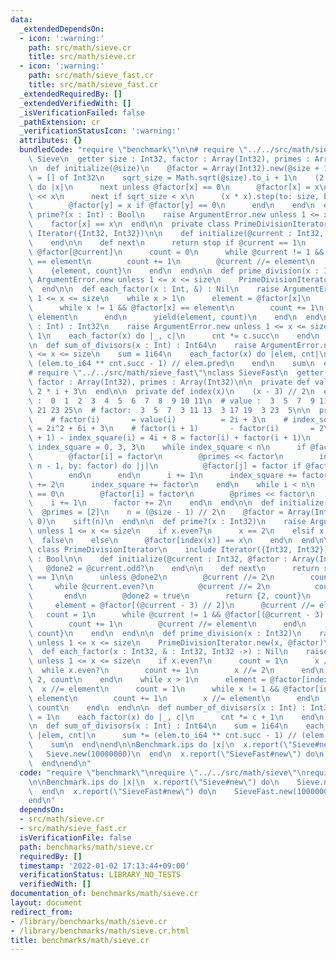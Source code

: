 ```yaml
---
data:
  _extendedDependsOn:
  - icon: ':warning:'
    path: src/math/sieve.cr
    title: src/math/sieve.cr
  - icon: ':warning:'
    path: src/math/sieve_fast.cr
    title: src/math/sieve_fast.cr
  _extendedRequiredBy: []
  _extendedVerifiedWith: []
  _isVerificationFailed: false
  _pathExtension: cr
  _verificationStatusIcon: ':warning:'
  attributes: {}
  bundledCode: "require \"benchmark\"\n\n# require \"../../src/math/sieve\"\nclass\
    \ Sieve\n  getter size : Int32, factor : Array(Int32), primes : Array(Int32)\n\
    \n  def initialize(@size)\n    @factor = Array(Int32).new(@size + 1, 0)\n    @primes\
    \ = [] of Int32\n    sqrt_size = Math.sqrt(@size).to_i + 1\n    (2..size).each\
    \ do |x|\n      next unless @factor[x] == 0\n      @factor[x] = x\n      @primes\
    \ << x\n      next if sqrt_size < x\n      (x * x).step(to: size, by: x) do |y|\n\
    \        @factor[y] = x if @factor[y] == 0\n      end\n    end\n  end\n\n  def\
    \ prime?(x : Int) : Bool\n    raise ArgumentError.new unless 1 <= x <= size\n\
    \    factor[x] == x\n  end\n\n  private class PrimeDivisionIterator\n    include\
    \ Iterator({Int32, Int32})\n\n    def initialize(@current : Int32, @factor : Array(Int32))\n\
    \    end\n\n    def next\n      return stop if @current == 1\n      element =\
    \ @factor[@current]\n      count = 0\n      while @current != 1 && @factor[@current]\
    \ == element\n        count += 1\n        @current //= element\n      end\n  \
    \    {element, count}\n    end\n  end\n\n  def prime_division(x : Int)\n    raise\
    \ ArgumentError.new unless 1 <= x <= size\n    PrimeDivisionIterator.new(x, factor)\n\
    \  end\n\n  def each_factor(x : Int, &) : Nil\n    raise ArgumentError.new unless\
    \ 1 <= x <= size\n    while x > 1\n      element = @factor[x]\n      count = 0\n\
    \      while x != 1 && @factor[x] == element\n        count += 1\n        x //=\
    \ element\n      end\n      yield(element, count)\n    end\n  end\n\n  def number_of_divisors(x\
    \ : Int) : Int32\n    raise ArgumentError.new unless 1 <= x <= size\n    cnt =\
    \ 1\n    each_factor(x) do |_, c|\n      cnt *= c.succ\n    end\n    cnt\n  end\n\
    \n  def sum_of_divisors(x : Int) : Int64\n    raise ArgumentError.new unless 1\
    \ <= x <= size\n    sum = 1i64\n    each_factor(x) do |elem, cnt|\n      sum *=\
    \ (elem.to_i64 ** cnt.succ - 1) // elem.pred\n    end\n    sum\n  end\nend\n\n\
    # require \"../../src/math/sieve_fast\"\nclass SieveFast\n  getter size : Int32,\
    \ factor : Array(Int32), primes : Array(Int32)\n\n  private def value(i)\n   \
    \ 2 * i + 3\n  end\n\n  private def index(x)\n    (x - 3) // 2\n  end\n\n  # index\
    \ :  0  1  2  3  4  5  6  7  8  9 10 11\n  # value :  3  5  7  9 11 13 15 17 19\
    \ 21 23 25\n  # factor:  3  5  7  3 11 13  3 17 19  3 23  5\n\n  private def sift(n)\n\
    \    # factor(i)       = value(i)          = 2i + 3\n    # index_square(i) = index(value(i)^2)\
    \ = 2i^2 + 6i + 3\n    # factor(i + 1)       - factor(i)       = 2\n    # index_square(i\
    \ + 1) - index_square(i) = 4i + 8 = factor(i) + factor(i + 1)\n    i, factor,\
    \ index_square = 0, 3, 3\n    while index_square < n\n      if @factor[i] == 0\n\
    \        @factor[i] = factor\n        @primes << factor\n        index_square.step(to:\
    \ n - 1, by: factor) do |j|\n          @factor[j] = factor if @factor[j] == 0\n\
    \        end\n      end\n      i += 1\n      index_square += factor\n      factor\
    \ += 2\n      index_square += factor\n    end\n    while i < n\n      if @factor[i]\
    \ == 0\n        @factor[i] = factor\n        @primes << factor\n      end\n  \
    \    i += 1\n      factor += 2\n    end\n  end\n\n  def initialize(@size)\n  \
    \  @primes = [2]\n    n = (@size - 1) // 2\n    @factor = Array(Int32).new(n,\
    \ 0)\n    sift(n)\n  end\n\n  def prime?(x : Int32)\n    raise ArgumentError.new\
    \ unless 1 <= x <= size\n    if x.even?\n      x == 2\n    elsif x == 1\n    \
    \  false\n    else\n      @factor[index(x)] == x\n    end\n  end\n\n  private\
    \ class PrimeDivisionIterator\n    include Iterator({Int32, Int32})\n\n    @done2\
    \ : Bool\n\n    def initialize(@current : Int32, @factor : Array(Int32))\n   \
    \   @done2 = @current.odd?\n    end\n\n    def next\n      return stop if @current\
    \ == 1\n\n      unless @done2\n        @current //= 2\n        count = 1\n   \
    \     while @current.even?\n          @current //= 2\n          count += 1\n \
    \       end\n        @done2 = true\n        return {2, count}\n      end\n\n \
    \     element = @factor[(@current - 3) // 2]\n      @current //= element\n   \
    \   count = 1\n      while @current != 1 && @factor[(@current - 3) // 2] == element\n\
    \        count += 1\n        @current //= element\n      end\n      {element,\
    \ count}\n    end\n  end\n\n  def prime_division(x : Int32)\n    raise ArgumentError.new\
    \ unless 1 <= x <= size\n    PrimeDivisionIterator.new(x, @factor)\n  end\n\n\
    \  def each_factor(x : Int32, & : Int32, Int32 ->) : Nil\n    raise ArgumentError.new\
    \ unless 1 <= x <= size\n    if x.even?\n      count = 1\n      x //= 2\n    \
    \  while x.even?\n        count += 1\n        x //= 2\n      end\n      yield\
    \ 2, count\n    end\n    while x > 1\n      element = @factor[index(x)]\n    \
    \  x //= element\n      count = 1\n      while x != 1 && @factor[index(x)] ==\
    \ element\n        count += 1\n        x //= element\n      end\n      yield element,\
    \ count\n    end\n  end\n\n  def number_of_divisors(x : Int) : Int32\n    cnt\
    \ = 1\n    each_factor(x) do |_, c|\n      cnt *= c + 1\n    end\n    cnt\n  end\n\
    \n  def sum_of_divisors(x : Int) : Int64\n    sum = 1i64\n    each_factor(x) do\
    \ |elem, cnt|\n      sum *= (elem.to_i64 ** cnt.succ - 1) // (elem - 1)\n    end\n\
    \    sum\n  end\nend\n\nBenchmark.ips do |x|\n  x.report(\"Sieve#new\") do\n \
    \   Sieve.new(10000000)\n  end\n  x.report(\"SieveFast#new\") do\n    SieveFast.new(10000000)\n\
    \  end\nend\n"
  code: "require \"benchmark\"\nrequire \"../../src/math/sieve\"\nrequire \"../../src/math/sieve_fast\"\
    \n\nBenchmark.ips do |x|\n  x.report(\"Sieve#new\") do\n    Sieve.new(10000000)\n\
    \  end\n  x.report(\"SieveFast#new\") do\n    SieveFast.new(10000000)\n  end\n\
    end\n"
  dependsOn:
  - src/math/sieve.cr
  - src/math/sieve_fast.cr
  isVerificationFile: false
  path: benchmarks/math/sieve.cr
  requiredBy: []
  timestamp: '2022-01-02 17:13:44+09:00'
  verificationStatus: LIBRARY_NO_TESTS
  verifiedWith: []
documentation_of: benchmarks/math/sieve.cr
layout: document
redirect_from:
- /library/benchmarks/math/sieve.cr
- /library/benchmarks/math/sieve.cr.html
title: benchmarks/math/sieve.cr
---
```

